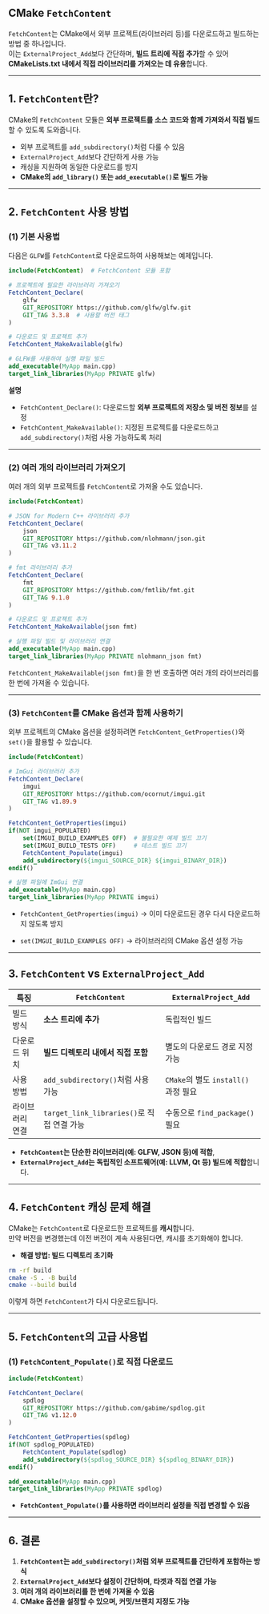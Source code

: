 ## CMake `FetchContent`

`FetchContent`는 CMake에서 외부 프로젝트(라이브러리 등)를 다운로드하고 빌드하는 방법 중 하나입니다.  
이는 `ExternalProject_Add`보다 간단하며, **빌드 트리에 직접 추가**할 수 있어 **CMakeLists.txt 내에서 직접 라이브러리를 가져오는 데 유용**합니다.

---

## 1. `FetchContent`란?
CMake의 `FetchContent` 모듈은 **외부 프로젝트를 소스 코드와 함께 가져와서 직접 빌드**할 수 있도록 도와줍니다.

- 외부 프로젝트를 `add_subdirectory()`처럼 다룰 수 있음
- `ExternalProject_Add`보다 간단하게 사용 가능
- 캐싱을 지원하여 동일한 다운로드를 방지
- **CMake의 `add_library()` 또는 `add_executable()`로 빌드 가능**

---

## 2. `FetchContent` 사용 방법
### (1) 기본 사용법
다음은 `GLFW`를 `FetchContent`로 다운로드하여 사용해보는 예제입니다.

```cmake
include(FetchContent)  # FetchContent 모듈 포함

# 프로젝트에 필요한 라이브러리 가져오기
FetchContent_Declare(
    glfw
    GIT_REPOSITORY https://github.com/glfw/glfw.git
    GIT_TAG 3.3.8  # 사용할 버전 태그
)

# 다운로드 및 프로젝트 추가
FetchContent_MakeAvailable(glfw)

# GLFW를 사용하여 실행 파일 빌드
add_executable(MyApp main.cpp)
target_link_libraries(MyApp PRIVATE glfw)
```

**설명**
- `FetchContent_Declare()`: 다운로드할 **외부 프로젝트의 저장소 및 버전 정보**를 설정
- `FetchContent_MakeAvailable()`: 지정된 프로젝트를 다운로드하고 `add_subdirectory()`처럼 사용 가능하도록 처리

---

### (2) 여러 개의 라이브러리 가져오기
여러 개의 외부 프로젝트를 `FetchContent`로 가져올 수도 있습니다.

```cmake
include(FetchContent)

# JSON for Modern C++ 라이브러리 추가
FetchContent_Declare(
    json
    GIT_REPOSITORY https://github.com/nlohmann/json.git
    GIT_TAG v3.11.2
)

# fmt 라이브러리 추가
FetchContent_Declare(
    fmt
    GIT_REPOSITORY https://github.com/fmtlib/fmt.git
    GIT_TAG 9.1.0
)

# 다운로드 및 프로젝트 추가
FetchContent_MakeAvailable(json fmt)

# 실행 파일 빌드 및 라이브러리 연결
add_executable(MyApp main.cpp)
target_link_libraries(MyApp PRIVATE nlohmann_json fmt)
```

`FetchContent_MakeAvailable(json fmt)`을 한 번 호출하면 여러 개의 라이브러리를 한 번에 가져올 수 있습니다.

---

### (3) `FetchContent`를 CMake 옵션과 함께 사용하기
외부 프로젝트의 CMake 옵션을 설정하려면 `FetchContent_GetProperties()`와 `set()`을 활용할 수 있습니다.

```cmake
include(FetchContent)

# ImGui 라이브러리 추가
FetchContent_Declare(
    imgui
    GIT_REPOSITORY https://github.com/ocornut/imgui.git
    GIT_TAG v1.89.9
)

FetchContent_GetProperties(imgui)
if(NOT imgui_POPULATED)
    set(IMGUI_BUILD_EXAMPLES OFF)  # 불필요한 예제 빌드 끄기
    set(IMGUI_BUILD_TESTS OFF)     # 테스트 빌드 끄기
    FetchContent_Populate(imgui)
    add_subdirectory(${imgui_SOURCE_DIR} ${imgui_BINARY_DIR})
endif()

# 실행 파일에 ImGui 연결
add_executable(MyApp main.cpp)
target_link_libraries(MyApp PRIVATE imgui)
```

* `FetchContent_GetProperties(imgui)` → 이미 다운로드된 경우 다시 다운로드하지 않도록 방지

* `set(IMGUI_BUILD_EXAMPLES OFF)` → 라이브러리의 CMake 옵션 설정 가능

---

## 3. `FetchContent` vs `ExternalProject_Add`
| 특징 | `FetchContent` | `ExternalProject_Add` |
|------|--------------|------------------|
| 빌드 방식 | **소스 트리에 추가** | 독립적인 빌드 |
| 다운로드 위치 | **빌드 디렉토리 내에서 직접 포함** | 별도의 다운로드 경로 지정 가능 |
| 사용 방법 | `add_subdirectory()`처럼 사용 가능 | `CMake`의 별도 `install()` 과정 필요 |
| 라이브러리 연결 | `target_link_libraries()`로 직접 연결 가능 | 수동으로 `find_package()` 필요 |

* **`FetchContent`는 단순한 라이브러리(예: GLFW, JSON 등)에 적합**,  
* **`ExternalProject_Add`는 독립적인 소프트웨어(예: LLVM, Qt 등) 빌드에 적합**합니다.

---

## 4. `FetchContent` 캐싱 문제 해결
CMake는 `FetchContent`로 다운로드한 프로젝트를 **캐시**합니다.  
만약 버전을 변경했는데 이전 버전이 계속 사용된다면, 캐시를 초기화해야 합니다.

* **해결 방법: 빌드 디렉토리 초기화**
```sh
rm -rf build
cmake -S . -B build
cmake --build build
```
이렇게 하면 `FetchContent`가 다시 다운로드됩니다.

---

## 5. `FetchContent`의 고급 사용법
### (1) `FetchContent_Populate()`로 직접 다운로드
```cmake
include(FetchContent)

FetchContent_Declare(
    spdlog
    GIT_REPOSITORY https://github.com/gabime/spdlog.git
    GIT_TAG v1.12.0
)

FetchContent_GetProperties(spdlog)
if(NOT spdlog_POPULATED)
    FetchContent_Populate(spdlog)
    add_subdirectory(${spdlog_SOURCE_DIR} ${spdlog_BINARY_DIR})
endif()

add_executable(MyApp main.cpp)
target_link_libraries(MyApp PRIVATE spdlog)
```

* **`FetchContent_Populate()`를 사용하면 라이브러리 설정을 직접 변경할 수 있음**

---

## 6. 결론
1. **`FetchContent`는 `add_subdirectory()`처럼 외부 프로젝트를 간단하게 포함하는 방식**  
2. **`ExternalProject_Add`보다 설정이 간단하며, 타겟과 직접 연결 가능**  
3. **여러 개의 라이브러리를 한 번에 가져올 수 있음**  
4. **CMake 옵션을 설정할 수 있으며, 커밋/브랜치 지정도 가능** 

